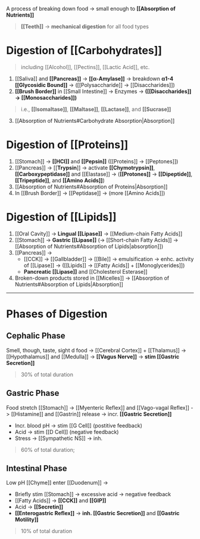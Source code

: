 A process of breaking down food -> small enough to **[[Absorption of Nutrients]]**

> **[[Teeth]]** -> **mechanical digestion** for all food types

# Digestion of [[Carbohydrates]]
> including [[Alcohol]], [[Pectins]], [[Lactic Acid]], etc.
1. [[Saliva]] and **[[Pancreas]]** -> **[[α-Amylase]]** -> breakdown **α1-4 [[Glycosidic Bound]]** -> ([[Polysaccharide]] -> [[Disaccharides]])
2. **[[Brush Border]]** in [[Small Intestine]] -> Enzymes -> **([[Disaccharides]] -> [[Monosaccharides]])**
> i.e., **[[Isomaltase]]**, **[[Maltase]]**, **[[Lactase]]**, and **[[Sucrase]]**
3. [[Absorption of Nutrients#Carbohydrate Absorption|Absorption]]

# Digestion of [[Proteins]]
1. [[Stomach]] -> **[[HCl]]** and **[[Pepsin]]** ([[Proteins]] -> [[Peptones]])
2. [[Pancreas]] -> [[**Trypsin**]] -> activate **[[Chymotrypsin]]**, **[[Carboxypeptidase]]** and [[Elastase]] -> (**[[Protones]]** -> **[[Dipeptide]]**, **[[Tripeptide]]**, and **[[Amino Acids]]**)
3. [[Absorption of Nutrients#Absorption of Proteins|Absorption]]
4. In [[Brush Border]] -> [[Peptidase]] -> (more [[Amino Acids]])

# Digestion of [[Lipids]]
1. [[Oral Cavity]] -> **Lingual [[Lipase]]** -> [[Medium-chain Fatty Acids]]
2. [[Stomach]] -> **Gastric [[Lipase]]** (-> [[Short-chain Fatty Acids]] -> [[Absorption of Nutrients#Absorption of Lipids|absorption]])
3. [[Pancreas]] ->
	- [[CCK]] -> [[Gallbladder]] -> [[Bile]] -> emulsification -> enhc. activity of [[Lipase]] -> ([[Lipids]] -> [[Fatty Acids]] + [[Monoglycerides]])
	- **Pancreatic [[Lipase]]** and [[Cholesterol Esterase]]
4. Broken-down products stored in [[Micelles]] -> [[Absorption of Nutrients#Absorption of Lipids|Absorption]]

---
# Phases of Digestion
## Cephalic Phase
Smell, though, taste, sight d food -> [[Cerebral Cortex]] + [[Thalamus]] -> [[Hypothalamus]] and [[Medulla]] -> **[[Vagus Nerve]]** -> **stim [[Gastric Secretion]]**
> 30% of total duration

## Gastric Phase
Food stretch [[Stomach]] -> [[Myenteric Reflex]] and [[Vago-vagal Reflex]] -> [[Histamine]] and [[Gastrin]] release -> incr. **[[Gastric Secretion]]**
- Incr. blood pH -> stim [[G Cell]] (postitive feedback)
- Acid -> stim [[D Cell]] (negative feedback)
- Stress -> [[Sympathetic NS]] -> inh.
> 60% of total duration; 

## Intestinal Phase
Low pH [[Chyme]] enter [[Duodenum]] ->
- Briefly stim [[Stomach]] -> excessive acid -> negative feedback 
- [[Fatty Acids]] -> **[[CCK]]** and **[[GIP]]**
- Acid -> **[[Secretin]]**
- **[[Enterogastric Reflex]]**
-> **inh. [[Gastric Secretion]]** and **[[Gastric Motility]]**
> 10% of total duration